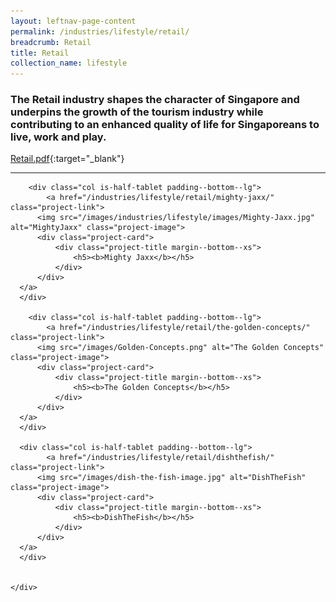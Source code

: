 ```yaml
---
layout: leftnav-page-content
permalink: /industries/lifestyle/retail/
breadcrumb: Retail
title: Retail
collection_name: lifestyle
---
```


### The Retail industry shapes the character of Singapore and underpins the growth of the tourism industry while contributing to an enhanced quality of life for Singaporeans to live, work and play.

[Retail.pdf](/images/PDF/Lifestyle/Retail.pdf (96kb)){:target="_blank"}

---

<div>
	<div class="row is-multiline">

		<div class="col is-half-tablet padding--bottom--lg">
			<a href="/industries/lifestyle/retail/mighty-jaxx/" class="project-link">
	      <img src="/images/industries/lifestyle/images/Mighty-Jaxx.jpg" alt="MightyJaxx" class="project-image">
	      <div class="project-card">
	          <div class="project-title margin--bottom--xs">
	              <h5><b>Mighty Jaxx</b></h5>
	          </div>
	      </div>
      </a>
	  </div>

		<div class="col is-half-tablet padding--bottom--lg">
			<a href="/industries/lifestyle/retail/the-golden-concepts/" class="project-link">
	      <img src="/images/Golden-Concepts.png" alt="The Golden Concepts" class="project-image">
	      <div class="project-card">
	          <div class="project-title margin--bottom--xs">
	              <h5><b>The Golden Concepts</b></h5>
	          </div>
	      </div>
      </a>
	  </div>

	  <div class="col is-half-tablet padding--bottom--lg">
			<a href="/industries/lifestyle/retail/dishthefish/" class="project-link">
	      <img src="/images/dish-the-fish-image.jpg" alt="DishTheFish" class="project-image">
	      <div class="project-card">
	          <div class="project-title margin--bottom--xs">
	              <h5><b>DishTheFish</b></h5>
	          </div>
	      </div>
      </a>
	  </div>


	</div>
</div>
